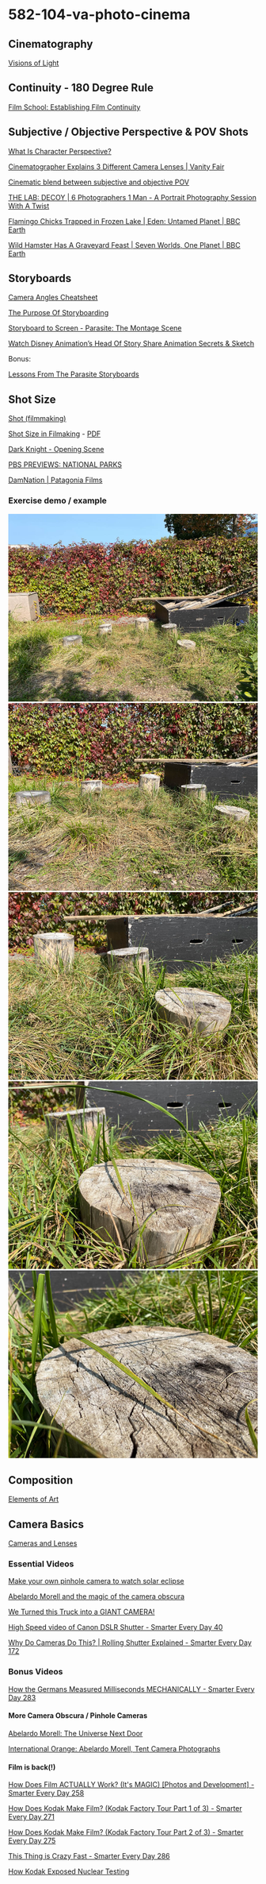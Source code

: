 # 582-104-va-photo-cinema

<!-- ## Editing

[All.I.Can (FULL DOCUMENTARY) Skiing, Big Mountain skiing, Chile, Morocco, Alaska, BC](https://www.youtube.com/watch?v=3x4GtMiMyk8&ab_channel=EchoboomSports) - [59:30](https://youtu.be/3x4GtMiMyk8?t=3570)

[JP Auclair Street Segment (from Sherpas Cinemas' All.I.Can)](https://www.youtube.com/watch?v=1-VCWUtNm-4&ab_channel=SherpasCinema) -->

## Cinematography

[Visions of Light](https://vimeo.com/497115013)

## Continuity - 180 Degree Rule

[Film School: Establishing Film Continuity](https://www.youtube.com/watch?v=ALguEHV9VvA&ab_channel=NewYorkFilmAcademy)

## Subjective / Objective Perspective & POV Shots

[What Is Character Perspective?](https://vimeo.com/219223876)

[Cinematographer Explains 3 Different Camera Lenses | Vanity Fair](https://www.youtube.com/watch?v=DGujsKb2e10&ab_channel=VanityFair)

[Cinematic blend between subjective and objective POV](https://www.youtube.com/watch?v=u-Rdh1K-jEE&ab_channel=JanStripek)

[THE LAB: DECOY | 6 Photographers 1 Man - A Portrait Photography Session With A Twist](https://www.youtube.com/watch?v=F-TyPfYMDK8&ab_channel=CanonAustralia)

[Flamingo Chicks Trapped in Frozen Lake | Eden: Untamed Planet | BBC Earth](https://www.youtube.com/watch?v=-DerMxKmFdc&ab_channel=BBCEarth)

[Wild Hamster Has A Graveyard Feast | Seven Worlds, One Planet | BBC Earth](https://www.youtube.com/watch?v=rkZ6gzyg7yY&ab_channel=BBCEarth)

## Storyboards

[Camera Angles Cheatsheet](https://downloads.boords.com/boords-camera-angles.pdf)

[The Purpose Of Storyboarding](https://www.youtube.com/watch?v=BSOJiSUI0z8&ab_channel=picassosson)

[Storyboard to Screen - Parasite: The Montage Scene](https://www.youtube.com/watch?v=y_j3ZyKXoXU&ab_channel=CinemaUniversity)
​


[Watch Disney Animation’s Head Of Story Share Animation Secrets & Sketch](https://www.youtube.com/watch?v=IomgUWKjUxA&ab_channel=SYFY)

Bonus:

[Lessons From The Parasite Storyboards](https://www.youtube.com/watch?v=JE26E4IM_-g&ab_channel=ThomasFlight)

## Shot Size

[Shot (filmmaking)](https://en.wikipedia.org/wiki/Shot_(filmmaking))

[Shot Size in Filmaking](https://www.learnaboutfilm.com/film-language/picture/shotsize/) - 
[PDF](https://www.learnaboutfilm.com/pdf/lafshotsize.pdf)

[Dark Knight - Opening Scene](https://www.youtube.com/watch?v=0OYBEquZ_j0&ab_channel=coolhands7)

[PBS PREVIEWS: NATIONAL PARKS](https://www.youtube.com/watch?v=mx8WbZIWCSM&ab_channel=PBS)

[DamNation | Patagonia Films](https://www.youtube.com/watch?v=laTIbNVDQN8&ab_channel=Patagonia)

### Exercise demo / example

![Establishing Shot](references/shots-demo/shots-demo-001.jpg)
![Long Shot](references/shots-demo/shots-demo-002.jpg)
![Medium Shot](references/shots-demo/shots-demo-003.jpg)
![Closeuo Shot](references/shots-demo/shots-demo-004.jpg)
![Extreme Closeup Shot](references/shots-demo/shots-demo-005.jpg)


<!-- [Artifishal | Patagonia Films](https://www.youtube.com/watch?v=XdNJ0JAwT7I&ab_channel=Patagonia-->

<!-- [The Good The Bad and the Ugly - Ending Scene](https://youtu.be/6RvVRgNr08Y?t=11) -->

<!-- [Lesson 6: Visuals that move](https://www.itma.vt.edu/courses/visual/lesson_6_2.php)

[A Guide Toward Camera Shots, Frames and Sizes](https://postpace.io/blog/a-guide-toward-camera-shots-frames-and-sizes/)

[Photo Composition Part 1: Rule of Thirds and Shot Size](https://technicallyfunctional.org/2022/03/14/photo-composition-part-1-rule-of-thirds-and-shot-size/) 

[Guide to Camera Shots: Every Shot Size Explained](https://www.studiobinder.com/blog/types-of-camera-shots-sizes-in-film/)-->

## Composition

[Elements of Art](https://www.getty.edu/education/teachers/building_lessons/formal_analysis.html)
<!-- https://courses.edtechleaders.org/crystalbridges/taa/cb_s1.html -->
<!-- [Introducing Formal Analysis: Still Life](https://www.youtube.com/watch?v=kxALpig_Cac&ab_channel=GettyMuseum) -->

<!-- [Types of camera angles](http://storystruggles.blogspot.com/2018/03/camera-angles-objective-subjective-or.html) -->

<!-- [What is Character Perspective?](https://vimeo.com/219223876) -->

## Camera Basics

[Cameras and Lenses](https://ciechanow.ski/cameras-and-lenses/)

### Essential Videos

[Make your own pinhole camera to watch solar eclipse](https://www.youtube.com/watch?v=-mY5xwR_kl0&ab_channel=WSLS10)

[Abelardo Morell and the magic of the camera obscura](https://www.youtube.com/watch?v=X-CRKOtlceg&ab_channel=SanFranciscoMuseumofModernArt)

[We Turned this Truck into a GIANT CAMERA!](https://www.youtube.com/watch?v=qIp9kItDUh8&ab_channel=PhysicsGirl)

[High Speed video of Canon DSLR Shutter - Smarter Every Day 40](https://www.youtube.com/watch?v=Q07CTj4fUeY&ab_channel=SmarterEveryDay)

[Why Do Cameras Do This? | Rolling Shutter Explained - Smarter Every Day 172](https://www.youtube.com/watch?v=dNVtMmLlnoE&ab_channel=SmarterEveryDay)

### Bonus Videos

[How the Germans Measured Milliseconds MECHANICALLY - Smarter Every Day 283](https://www.youtube.com/watch?v=Q07CTj4fUeY&ab_channel=SmarterEveryDay)

#### More Camera Obscura / Pinhole Cameras

[Abelardo Morell: The Universe Next Door](https://www.youtube.com/watch?v=JGskRHwr3g4&ab_channel=GettyMuseum)

[International Orange: Abelardo Morell, Tent Camera Photographs](https://www.youtube.com/watch?v=EV-qwEUCWtw&ab_channel=FOR-SITEFoundation)


#### Film is back(!)

[How Does Film ACTUALLY Work? (It's MAGIC) [Photos and Development] - Smarter Every Day 258](https://www.youtube.com/watch?v=TCxoZlFqzwA&ab_channel=SmarterEveryDay)

[How Does Kodak Make Film? (Kodak Factory Tour Part 1 of 3) - Smarter Every Day 271](https://www.youtube.com/watch?v=HQKy1KJpSVc&ab_channel=SmarterEveryDay)

[How Does Kodak Make Film? (Kodak Factory Tour Part 2 of 3) - Smarter Every Day 275](https://www.youtube.com/watch?v=cAAJUHwh9F4&ab_channel=SmarterEveryDay)

[This Thing is Crazy Fast - Smarter Every Day 286](https://www.youtube.com/watch?v=mrJP82ZZiag&ab_channel=SmarterEveryDay)

[How Kodak Exposed Nuclear Testing](https://www.youtube.com/watch?v=7pSqk-XV2QM&ab_channel=Veritasium)